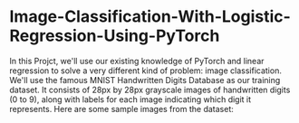 # Image-Classification-With-Logistic-Regression-Using-PyTorch
In this Projct, we'll use our existing knowledge of PyTorch and linear regression to 
solve a very different kind of problem: image classification. We'll use the famous 
MNIST Handwritten Digits Database as our training dataset. It consists of 28px by 28px
grayscale images of handwritten digits (0 to 9), along with labels for each image
indicating which digit it represents. Here are some sample images from the dataset:
